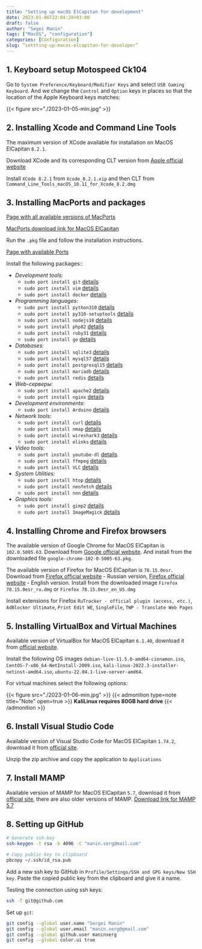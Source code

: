 ```yaml
---
title: "Setting up macOS ElCapitan for development"
date: 2023-01-06T22:04:28+03:00
draft: false
author: "Segei Manin"
tags: ["MacOS", "configuration"]
categories: [Configuration]
slug: “settting-up-macos-elcapitan-for-developer”
---
```


## 1. Keyboard setup Motospeed Ck104 <a id="1. Keyboard setup Motospeed Ck104"></a>

Go to `System Preference/Keyboard/Modifier Keys` and select `USB Gaming Keyboard`. And we change the `Control` and `Option` keys in places so that the location of the Apple Keyboard keys matches:

{{< figure src="./2023-01-05-min.jpg" >}}


## 2. Installing Xcode and Command Line Tools <a id="2. Installing Xcode and Command Line Tools"></a>

The maximum version of XCode available for installation on MacOS ElCapitan `8.2.1`.

Download XCode and its corresponding CLT version from [Apple official website](https://developer.apple.com/download/more/)

Install `XCode 8.2.1` from `Xcode_8.2.1.xip` and then CLT from `Command_Line_Tools_macOS_10.11_for_Xcode_8.2.dmg`


## 3. Installing MacPorts and packages <a id="3. Installing MacPorts and packages"></a>

[Page with all available versions of MacPorts](https://www.macports.org/install.php#installing)

[MacPorts download link for MacOS ElCapitan](https://github.com/macports/macports-base/releases/download/v2.8.0/MacPorts-2.8.0-10.11-ElCapitan.pkg)

Run the `.pkg` file and follow the installation instructions.

[Page with available Ports](https://ports.macports.org/)

Install the following packages::

- *Development tools:*
  - `sudo port install git` [details](https://ports.macports.org/port/git/details/)
  - `sudo port install vim` [details](https://ports.macports.org/port/vim/details/)
  - `sudo port install docker` [details](https://ports.macports.org/port/docker/details/)
- *Programming languages:*
  - `sudo port install python310` [details](https://ports.macports.org/port/python310/details/)
  - `sudo port install py310-setuptools` [details](https://ports.macports.org/port/py310-setuptools/details/)
  - `sudo port install nodejs18` [details](https://ports.macports.org/port/nodejs18/details/)
  - `sudo port install php82` [details](https://ports.macports.org/port/php82/details/)
  - `sudo port install ruby31` [details](https://ports.macports.org/port/ruby31/details/)
  - `sudo port install go` [details](https://ports.macports.org/port/go/details/)
- *Databases:*
  - `sudo port install sqlite3` [details](https://ports.macports.org/port/sqlite3/details/)
  - `sudo port install mysql57` [details](https://ports.macports.org/port/mysql57/details/)
  - `sudo port install postgresql15` [details](https://ports.macports.org/port/postgresql15/details/)
  - `sudo port install mariadb` [details](https://ports.macports.org/port/mariadb/details/)
  - `sudo port install redis` [details](https://ports.macports.org/port/redis/details/)
- *Web-серверы:*
  - `sudo port install apache2` [details](https://ports.macports.org/port/apache2/details/)
  - `sudo port install nginx` [details](https://ports.macports.org/port/nginx/details/)
- *Development environments:*
  - `sudo port install Arduino` [details](https://ports.macports.org/port/Arduino/details/)
- *Network tools:*
  - `sudo port install curl` [details](https://ports.macports.org/port/curl/details/)
  - `sudo port install nmap` [details](https://ports.macports.org/port/nmap/details/)
  - `sudo port install wireshark3` [details](https://ports.macports.org/port/wireshark3/details/)
  - `sudo port install elinks` [details](https://ports.macports.org/port/elinks/details/)
- *Video tools:*
  - `sudo port install youtube-dl` [details](https://ports.macports.org/port/youtube-dl/details/)
  - `sudo port install ffmpeg` [details](https://ports.macports.org/port/ffmpeg/details/)
  - `sudo port install VLC` [details](https://ports.macports.org/port/VLC/details/)
- *System Utilities:*
  - `sudo port install htop` [details](https://ports.macports.org/port/htop/details/)
  - `sudo port install neofetch` [details](https://ports.macports.org/port/neofetch/details/)
  - `sudo port install nnn` [details](https://ports.macports.org/port/nnn/details/)
- *Graphics tools:*
  - `sudo port install gimp2` [details](https://ports.macports.org/port/gimp2/details/)
  - `sudo port install ImageMagick` [details](https://ports.macports.org/port/ImageMagick/details/)


## 4. Installing Chrome and Firefox browsers <a id="4. Installing Chrome and Firefox browsers"></a>

The available version of Google Chrome for MacOS ElCapitan is `102.0.5005.63`. Download from [Google official website](https://google-chrome.en.uptodown.com/mac/download/62632406). And install from the downloaded file `google-chrome-102-0-5005-63.pkg`.

The available version of Firefox for MacOS ElCapitan is `78.15.0esr`. Download from [Firefox official website](https://ftp.mozilla.org/pub/firefox/releases/78.15.0esr/mac/ru/) - Russian version, [Firefox official website](https://ftp.mozilla.org/pub/firefox/releases/78.15.0esr/mac/en-US/) - English version. Install from the downloaded image `Firefox 78.15.0esr_ru.dmg` or `Firefox 78.15.0esr_en_US.dmg`

Install extensions for Firefox `RuTracker - official plugin (access, etc.)`, `AdBlocker Ultimate`, `Print Edit WE`, `SingleFile`, `TWP - Translate Web Pages`


## 5. Installing VirtualBox and Virtual Machines <a id="5. Installing VirtualBox and Virtual Machines"></a>

Available version of VirtualBox for MacOS ElCapitan `6.1.40`, download it from [official website](https://www.virtualbox.org/wiki/Download_Old_Builds_6_1).

Install the following OS images `debian-live-11.5.0-amd64-cinnamon.iso`, `CentOS-7-x86_64-NetInstall-2009.iso`, `kali-linux-2022.3-installer-netinst-amd64.iso`, `ubuntu-22.04.1-live-server-amd64`.

For virtual machines select the following options:

{{< figure src="./2023-01-06-min.jpg" >}}
{{< admonition type=note title="Note" open=true >}}
**KaliLinux requires 80GB hard drive**
{{< /admonition >}}



## 6. Install Visual Studio Code <a id="6. Install Visual Studio Code"></a>

Available version of Visual Studio Code for MacOS ElCapitan `1.74.2`, download it from [official site](https://code.visualstudio.com/Download).

Unzip the zip archive and copy the application to `Applications`


## 7. Install MAMP <a id="7. Install MAMP"></a>

Available version of MAMP for MacOS ElCapitan `5.7`, download it from [official site](https://www.mamp.info/en/downloads/older-versions/), there are also older versions of MAMP.
[Download link for MAMP 5.7](https://downloads.mamp.info/MAMP-PRO/releases/5.7/MAMP_MAMP_PRO_5.7.pkg)

## 8. Setting up GitHub <a id="8. Setting up GitHub"></a>

```bash
# Generate ssh-key
ssh-keygen -t rsa -b 4096 -C "manin.serg@mail.com"

# Copy public key to clipboard
pbcopy ~/.ssh/id_rsa.pub
```

Add a new ssh key to GitHub in `Profile/Settings/SSH and GPG keys/New SSH key`. Paste the copied public key from the clipboard and give it a name.

Testing the connection using ssh keys:

```bash
ssh -T git@github.com
```

Set up `git`:

```bash
git config --global user.name "Sergei Manin"
git config --global user.email "manin.serg@gmail.com"
git config --global github.user maninserg
git config --global color.ui true
```













